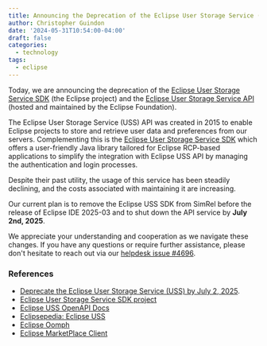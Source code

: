 ```yaml
---
title: Announcing the Deprecation of the Eclipse User Storage Service (USS) API and SDK
author: Christopher Guindon
date: '2024-05-31T10:54:00-04:00'
draft: false
categories:
  - technology
tags:
  - eclipse
---
```


Today, we are announcing the deprecation of the [Eclipse User Storage Service SDK](https://projects.eclipse.org/projects/technology.usssdk) (the Eclipse project) and the [Eclipse User Storage Service API](https://webdev.eclipse.org/docs/api/additional-api-docs/#tag/Eclipse-USS) (hosted and maintained by the Eclipse Foundation).

The Eclipse User Storage Service (USS) API was created in 2015 to enable Eclipse projects to store and retrieve user data and preferences from our servers. Complementing this is the [Eclipse User Storage Service SDK](https://projects.eclipse.org/projects/technology.usssdk) which offers a user-friendly Java library tailored for Eclipse RCP-based applications to simplify the integration with Eclipse USS API by managing the authentication and login processes.

Despite their past utility, the usage of this service has been steadily declining, and the costs associated with maintaining it are increasing.

Our current plan is to remove the Eclipse USS SDK from SimRel before the release of Eclipse IDE 2025-03 and to shut down the API service by **July 2nd, 2025**.

We appreciate your understanding and cooperation as we navigate these changes. If you have any questions or require further assistance, please don't hesitate to reach out via our [helpdesk issue #4696](https://gitlab.eclipse.org/eclipsefdn/helpdesk/-/issues/4696).


### References

* [Deprecate the Eclipse User Storage Service (USS) by July 2, 2025](https://gitlab.eclipse.org/eclipsefdn/helpdesk/-/issues/4696).
* [Eclipse User Storage Service SDK project](https://projects.eclipse.org/projects/technology.usssdk)
* [Eclipse USS OpenAPI Docs](https://webdev.eclipse.org/docs/api/additional-api-docs/#tag/Eclipse-USS)
* [Eclipsepedia: Eclipse USS](https://wiki.eclipse.org/Eclipse_USS)
* [Eclipse Oomph](https://projects.eclipse.org/projects/tools.oomph)
* [Eclipse MarketPlace Client](https://projects.eclipse.org/projects/technology.packaging.mpc)